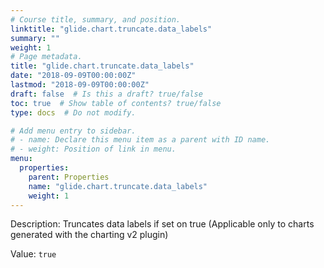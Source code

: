 ```yaml
---
# Course title, summary, and position.
linktitle: "glide.chart.truncate.data_labels"
summary: ""
weight: 1
# Page metadata.
title: "glide.chart.truncate.data_labels"
date: "2018-09-09T00:00:00Z"
lastmod: "2018-09-09T00:00:00Z"
draft: false  # Is this a draft? true/false
toc: true  # Show table of contents? true/false
type: docs  # Do not modify.

# Add menu entry to sidebar.
# - name: Declare this menu item as a parent with ID name.
# - weight: Position of link in menu.
menu:
  properties:
    parent: Properties
    name: "glide.chart.truncate.data_labels"
    weight: 1
---
```


Description: Truncates data labels if set on true (Applicable only to charts generated with the charting v2 plugin)


Value: `true`